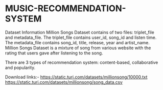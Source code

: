 # MUSIC-RECOMMENDATION-SYSTEM
Dataset Information
Million Songs Dataset contains of two files: triplet_file and metadata_file. The triplet_file contains user_id, song_id and listen time. The metadata_file contains song_id, title, release, year and artist_name. Million Songs Dataset is a mixture of song from various website with the rating that users gave after listening to the song.

There are 3 types of recommendation system: content-based, collaborative and popularity.

Download links:- https://static.turi.com/datasets/millionsong/10000.txt https://static.turi.com/datasets/millionsong/song_data.csv
